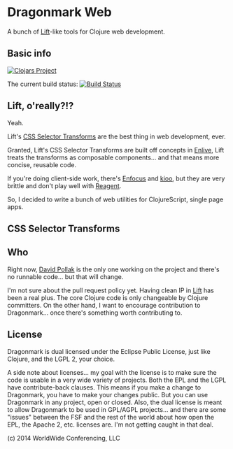 # Dragonmark Web

A bunch of [Lift](http://liftweb.net)-like tools for
Clojure web development.

## Basic info

[![Clojars Project](http://clojars.org/dragonmark/web/latest-version.svg)](http://clojars.org/dragonmark/circulate)

The current build status:
<a href="https://travis-ci.org/dragonmark/dragonmark">
![Build Status](https://travis-ci.org/dragonmark/web.svg?branch=develop)</a>

## Lift, **o'really?!?**

Yeah.

Lift's [CSS Selector Transforms](http://simply.liftweb.net/index-7.10.html#toc-Section-7.10) are the best thing in web development, ever.

Granted, Lift's CSS Selector Transforms are built off concepts
in [Enlive](https://github.com/cgrand/enlive), Lift treats the
transforms as composable components... and that means more concise,
reusable code.

If you're doing client-side work, there's [Enfocus](https://github.com/ckirkendall/enfocus) and [kioo](https://github.com/ckirkendall/kioo),
but they are very brittle and don't play well with [Reagent](https://reagent-project.github.io/).

So, I decided to write a bunch of web utilities for ClojureScript,
single page apps.

## CSS Selector Transforms



## Who

Right now, [David Pollak](https://twitter.com/dpp) is the
only one working on the project and there's no runnable code...
but that will change.

I'm not sure about the pull request policy yet. Having
clean IP in [Lift](http://liftweb.net) has been a real plus.
The core Clojure code is only changeable by Clojure committers.
On the other hand, I want to encourage contribution to Dragonmark...
once there's something worth contributing to.

## License

Dragonmark is dual licensed under the Eclipse Public License,
just like Clojure, and the LGPL 2, your choice.

A side note about licenses... my goal with the license is to
make sure the code is usable in a very wide variety of projects.
Both the EPL and the LGPL have contribute-back clauses. This means
if you make a change to Dragonmark, you have to make your changes
public. But you can use Dragonmark in any project, open or closed.
Also, the dual license is meant to allow Dragonmark to be used in
GPL/AGPL projects... and there are some "issues" between the FSF
and the rest of the world about how open the EPL, the Apache 2, etc.
licenses are. I'm not getting caught in that deal.

(c) 2014 WorldWide Conferencing, LLC
